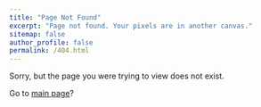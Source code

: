```yaml
---
title: "Page Not Found"
excerpt: "Page not found. Your pixels are in another canvas."
sitemap: false
author_profile: false
permalink: /404.html
---
```


Sorry, but the page you were trying to view does not exist.

Go to [main page](/)?
